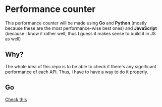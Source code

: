# Performance counter

This performance counter will be made using **Go** and **Python** (mostly because these are the most performance-wise best ones) and **JavaScript** (because I know it rather well, thus I guess it makes sense to build it in JS as well)

## Why?

The whole idea of this repo is to be able to check if there's any significant performance of each API. Thus, I have to have a way to do it properly.

## Go

[Check this](https://coderwall.com/p/cp5fya/measuring-execution-time-in-go)
